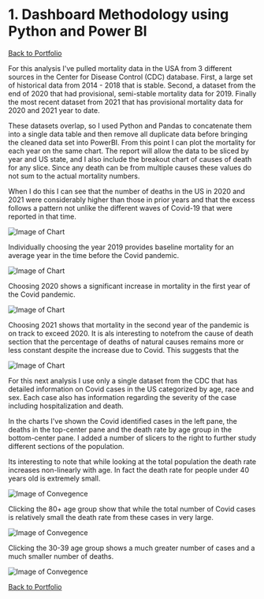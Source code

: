 # 1. Dashboard Methodology using Python and Power BI

[Back to Portfolio](https://michaeljmerritt.github.io/Portfolio/)

For this analysis I've pulled mortality data in the USA from 3 different sources in the Center for Disease Control (CDC) database. First, a large set of historical data from 2014 - 2018 that is stable. Second, a dataset from the end of 2020 that had provisional, semi-stable mortality data for 2019. Finally the most recent dataset from 2021 that has provisional mortality data for 2020 and 2021 year to date.

These datasets overlap, so I used Python and Pandas to concatenate them into a single data table and then remove all duplicate data before bringing the cleaned data set into PowerBI.  From this point I can plot the mortality for each year on the same chart. The report will allow the data to be sliced by year and US state, and I also include the breakout chart of causes of death for any slice.  Since any death can be from multiple causes these values do not sum to the actual mortality numbers.  

When I do this I can see that the number of deaths in the US in 2020 and 2021 were considerably higher than those in prior years and that the excess follows a pattern not unlike the different waves of Covid-19 that were reported in that time.  

![Image of Chart](https://michaeljmerritt.github.io/Portfolio/Images/mort00.jpg)

Individually choosing the year 2019 provides baseline mortality for an average year in the time before the Covid pandemic.

![Image of Chart](https://michaeljmerritt.github.io/Portfolio/Images/mort01.jpg)

Choosing 2020 shows a significant increase in mortality in the first year of the Covid pandemic.

![Image of Chart](https://michaeljmerritt.github.io/Portfolio/Images/mort02.jpg)

Choosing 2021 shows that mortality in the second year of the pandemic is on track to exceed 2020.  It is als interesting to notefrom the cause of death section that the percentage of deaths of natural causes remains more or less constant despite the increase due to Covid.  This suggests that the 

![Image of Chart](https://michaeljmerritt.github.io/Portfolio/Images/mort03.jpg)

For this next analysis I use only a single dataset from the CDC that has detailed information on Covid cases in the US categorized by age, race and sex.  Each case also has information regarding the severity of the case including hospitalization and death. 

In the charts I've shown the Covid identified cases in the left pane, the deaths in the top-center pane and the death rate by age group in the bottom-center pane.  I added a number of slicers to the right to further study different sections of the population.

Its interesting to note that while looking at the total population the death rate increases non-linearly with age.  In fact the death rate for people under 40 years old is extremely small.

![Image of Convegence](https://michaeljmerritt.github.io/Portfolio/Images/Cases00.jpg)

Clicking the 80+ age group show that while the total number of Covid cases is relatively small the death rate from these cases in very large.

![Image of Convegence](https://michaeljmerritt.github.io/Portfolio/Images/Cases01.jpg)

Clicking the 30-39 age group shows a much greater number of cases and a much smaller number of deaths.

![Image of Convegence](https://michaeljmerritt.github.io/Portfolio/Images/Cases02.jpg)

[Back to Portfolio](https://michaeljmerritt.github.io/Portfolio/)
